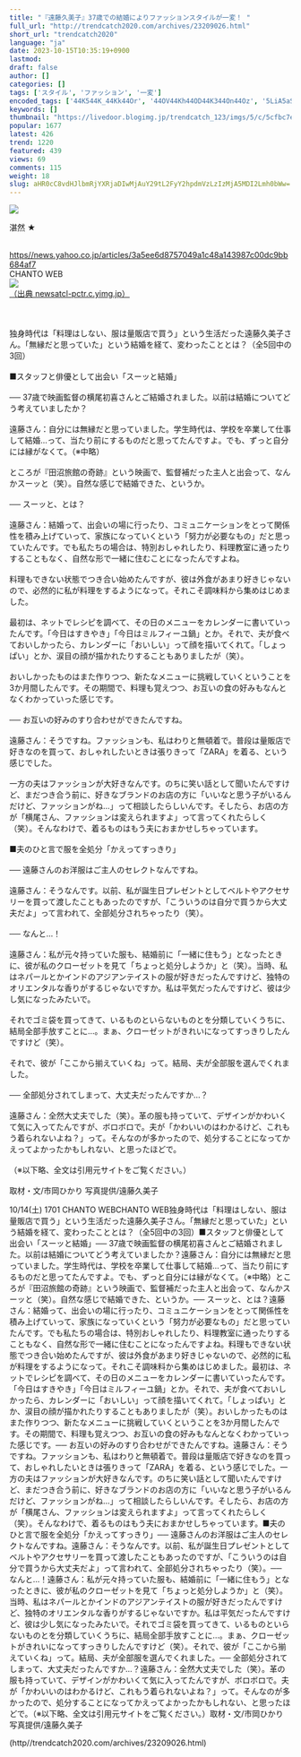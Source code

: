 ```yaml
---
title: "『遠藤久美子』37歳での結婚によりファッションスタイルが一変！ "
full_url: "http://trendcatch2020.com/archives/23209026.html"
short_url: "trendcatch2020"
language: "ja"
date: 2023-10-15T10:35:19+0900
lastmod: 
draft: false
author: []
categories: []
tags: ['スタイル', 'ファッション', '一変']
encoded_tags: ['44K544K_44Kk44Or', '44OV44Kh44OD44K344On44Oz', '5LiA5aSJ']
keywords: []
thumbnail: "https://livedoor.blogimg.jp/trendcatch_123/imgs/5/c/5cfbc7ea.jpg"
popular: 1677
latest: 426
trend: 1220
featured: 439
views: 69
comments: 115
weight: 18
slug: aHR0cC8vdHJlbmRjYXRjaDIwMjAuY29tL2FyY2hpdmVzLzIzMjA5MDI2Lmh0bWw=
---
```


![](https://livedoor.blogimg.jp/trendcatch_123/imgs/5/c/5cfbc7ea.jpg)

<div><p>湛然 ★ </p><br> <a target='_blank' href='https//news.yahoo.co.jp/articles/3a5ee6d8757049a1c48a143987c00dc9bb684af7'>https//news.yahoo.co.jp/articles/3a5ee6d8757049a1c48a143987c00dc9bb684af7</a> <br> CHANTO WEB <br> <a href='https//newsatcl-pctr.c.yimg.jp/t/amd-img/20231014-02004064-chanto-000-2-view.jpg' target='_blank' class='' id='img_1_1'><img src='https//livedoor.blogimg.jp/trendcatch_123/imgs/7/6/7645ca34.jpg'><br>（出典 newsatcl-pctr.c.yimg.jp）<br></a> <br> <br> <br> 独身時代は「料理はしない、服は量販店で買う」という生活だった遠藤久美子さん。「無縁だと思っていた」という結婚を経て、変わったこととは？（全5回中の3回） <br> <br> ■スタッフと俳優として出会い「スーッと結婚」 <br> <br> ── 37歳で映画監督の横尾初喜さんとご結婚されました。以前は結婚についてどう考えていましたか？ <br> <br> 遠藤さん：自分には無縁だと思っていました。学生時代は、学校を卒業して仕事して結婚…って、当たり前にするものだと思ってたんですよ。でも、ずっと自分には縁がなくて。（※中略） <br> <br> ところが『田沼旅館の奇跡』という映画で、監督補だった主人と出会って、なんかスーッと（笑）。自然な感じで結婚できた、というか。 <br> <br> ── スーッと、とは？ <br> <br> 遠藤さん：結婚って、出会いの場に行ったり、コミュニケーションをとって関係性を積み上げていって、家族になっていくという「努力が必要なもの」だと思っていたんです。でも私たちの場合は、特別おしゃれしたり、料理教室に通ったりすることもなく、自然な形で一緒に住むことになったんですよね。 <br> <br> 料理もできない状態でつき合い始めたんですが、彼は外食があまり好きじゃないので、必然的に私が料理をするようになって。それこそ調味料から集めはじめました。 <br> <br> 最初は、ネットでレシピを調べて、その日のメニューをカレンダーに書いていったんです。「今日はすきやき」「今日はミルフィーユ鍋」とか。それで、夫が食べておいしかったら、カレンダーに「おいしい」って顔を描いてくれて。「しょっぱい」とか、涙目の顔が描かれたりすることもありましたが（笑）。 <br> <br> おいしかったものはまた作りつつ、新たなメニューに挑戦していくということを3か月間したんです。その期間で、料理も覚えつつ、お互いの食の好みもなんとなくわかっていった感じです。 <br> <br> ── お互いの好みのすり合わせができたんですね。 <br> <br> 遠藤さん：そうですね。ファッションも、私はわりと無頓着で。普段は量販店で好きなのを買って、おしゃれしたいときは張りきって「ZARA」を着る、という感じでした。 <br> <br> 一方の夫はファッションが大好きなんです。のちに笑い話として聞いたんですけど、まだつき合う前に、好きなブランドのお店の方に「いいなと思う子がいるんだけど、ファッションがね…」って相談したらしいんです。そしたら、お店の方が「横尾さん、ファッションは変えられますよ」って言ってくれたらしく（笑）。そんなわけで、着るものはもう夫におまかせしちゃっています。 <br> <br> ■夫のひと言で服を全処分「かえってすっきり」 <br> <br> ── 遠藤さんのお洋服はご主人のセレクトなんですね。 <br> <br> 遠藤さん：そうなんです。以前、私が誕生日プレゼントとしてベルトやアクセサリーを買って渡したこともあったのですが、「こういうのは自分で買うから大丈夫だよ」って言われて、全部処分されちゃったり（笑）。 <br> <br> ── なんと…！ <br> <br> 遠藤さん：私が元々持っていた服も、結婚前に「一緒に住もう」となったときに、彼が私のクローゼットを見て「ちょっと処分しようか」と（笑）。当時、私はネパールとかインドのアジアンテイストの服が好きだったんですけど、独特のオリエンタルな香りがするじゃないですか。私は平気だったんですけど、彼は少し気になったみたいで。 <br> <br> それでゴミ袋を買ってきて、いるものといらないものとを分類していくうちに、結局全部手放すことに…。まぁ、クローゼットがきれいになってすっきりしたんですけど（笑）。 <br> <br> それで、彼が「ここから揃えていくね」って。結局、夫が全部服を選んでくれました。 <br> <br> ── 全部処分されてしまって、大丈夫だったんですか…？ <br> <br> 遠藤さん：全然大丈夫でした（笑）。革の服も持っていて、デザインがかわいくて気に入ってたんですが、ボロボロで。夫が「かわいいのはわかるけど、これもう着られないよね？」って。そんなのが多かったので、処分することになってかえってよかったかもしれない、と思ったほどで。 <br> <br> （※以下略、全文は引用元サイトをご覧ください。） <br> <br> 取材・文/市岡ひかり 写真提供/遠藤久美子 <p>10/14(土) 1701 CHANTO WEBCHANTO WEB独身時代は「料理はしない、服は量販店で買う」という生活だった遠藤久美子さん。「無縁だと思っていた」という結婚を経て、変わったこととは？（全5回中の3回）■スタッフと俳優として出会い「スーッと結婚」── 37歳で映画監督の横尾初喜さんとご結婚されました。以前は結婚についてどう考えていましたか？遠藤さん：自分には無縁だと思っていました。学生時代は、学校を卒業して仕事して結婚…って、当たり前にするものだと思ってたんですよ。でも、ずっと自分には縁がなくて。（※中略）ところが『田沼旅館の奇跡』という映画で、監督補だった主人と出会って、なんかスーッと（笑）。自然な感じで結婚できた、というか。── スーッと、とは？遠藤さん：結婚って、出会いの場に行ったり、コミュニケーションをとって関係性を積み上げていって、家族になっていくという「努力が必要なもの」だと思っていたんです。でも私たちの場合は、特別おしゃれしたり、料理教室に通ったりすることもなく、自然な形で一緒に住むことになったんですよね。料理もできない状態でつき合い始めたんですが、彼は外食があまり好きじゃないので、必然的に私が料理をするようになって。それこそ調味料から集めはじめました。最初は、ネットでレシピを調べて、その日のメニューをカレンダーに書いていったんです。「今日はすきやき」「今日はミルフィーユ鍋」とか。それで、夫が食べておいしかったら、カレンダーに「おいしい」って顔を描いてくれて。「しょっぱい」とか、涙目の顔が描かれたりすることもありましたが（笑）。おいしかったものはまた作りつつ、新たなメニューに挑戦していくということを3か月間したんです。その期間で、料理も覚えつつ、お互いの食の好みもなんとなくわかっていった感じです。── お互いの好みのすり合わせができたんですね。遠藤さん：そうですね。ファッションも、私はわりと無頓着で。普段は量販店で好きなのを買って、おしゃれしたいときは張りきって「ZARA」を着る、という感じでした。一方の夫はファッションが大好きなんです。のちに笑い話として聞いたんですけど、まだつき合う前に、好きなブランドのお店の方に「いいなと思う子がいるんだけど、ファッションがね…」って相談したらしいんです。そしたら、お店の方が「横尾さん、ファッションは変えられますよ」って言ってくれたらしく（笑）。そんなわけで、着るものはもう夫におまかせしちゃっています。■夫のひと言で服を全処分「かえってすっきり」── 遠藤さんのお洋服はご主人のセレクトなんですね。遠藤さん：そうなんです。以前、私が誕生日プレゼントとしてベルトやアクセサリーを買って渡したこともあったのですが、「こういうのは自分で買うから大丈夫だよ」って言われて、全部処分されちゃったり（笑）。── なんと…！遠藤さん：私が元々持っていた服も、結婚前に「一緒に住もう」となったときに、彼が私のクローゼットを見て「ちょっと処分しようか」と（笑）。当時、私はネパールとかインドのアジアンテイストの服が好きだったんですけど、独特のオリエンタルな香りがするじゃないですか。私は平気だったんですけど、彼は少し気になったみたいで。それでゴミ袋を買ってきて、いるものといらないものとを分類していくうちに、結局全部手放すことに…。まぁ、クローゼットがきれいになってすっきりしたんですけど（笑）。それで、彼が「ここから揃えていくね」って。結局、夫が全部服を選んでくれました。── 全部処分されてしまって、大丈夫だったんですか…？遠藤さん：全然大丈夫でした（笑）。革の服も持っていて、デザインがかわいくて気に入ってたんですが、ボロボロで。夫が「かわいいのはわかるけど、これもう着られないよね？」って。そんなのが多かったので、処分することになってかえってよかったかもしれない、と思ったほどで。（※以下略、全文は引用元サイトをご覧ください。）取材・文/市岡ひかり 写真提供/遠藤久美子</p></div>

(http//trendcatch2020.com/archives/23209026.html)
